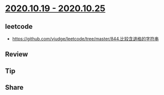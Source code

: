# [2020.10.19 - 2020.10.25](https://github.com/vjudge/ARTS/blob/master/2020/第0080周.md)

## leetcode
* https://github.com/vjudge/leetcode/tree/master/844.比较含退格的字符串

## Review


## Tip



## Share
